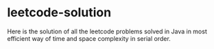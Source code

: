 # leetcode-solution
Here is the solution of all the leetcode problems solved in Java in most efficient way of time and space complexity in serial order.

